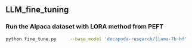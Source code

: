 ## LLM_fine_tuning


### Run the Alpaca dataset with LORA method from PEFT

```bash
python fine_tune.py     --base_model 'decapoda-research/llama-7b-hf'     --data_path 'yahma/alpaca-cleaned'     --output_dir './lora-alpaca'     --batch_size 128     --micro_batch_size 4     --num_epochs 1     --learning_rate 1e-4     --cutoff_len 512     --val_set_size 2000     --lora_r 8     --lora_alpha 16     --lora_dropout 0.05     --lora_target_modules '[q_proj,v_proj]'     --train_on_inputs     --group_by_length
```

